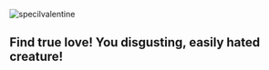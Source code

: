 ![specilvalentine](https://user-images.githubusercontent.com/96433729/153726195-5e335e32-e32c-4476-8c1a-11c156cd6945.png)
## Find true love! You disgusting, easily hated creature!
